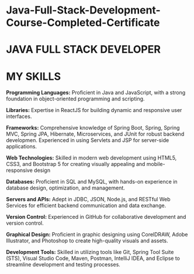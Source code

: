 # Java-Full-Stack-Development-Course-Completed-Certificate

# JAVA FULL STACK DEVELOPER

# **MY SKILLS**

**Programming Languages:**
Proficient in Java and JavaScript, with a strong foundation in object-oriented programming and scripting.

**Libraries:**
Expertise in ReactJS for building dynamic and responsive user interfaces.

**Frameworks:**
Comprehensive knowledge of Spring Boot, Spring, Spring MVC, Spring JPA, Hibernate, Microservices, and JUnit for robust backend developmen. Experienced in using Servlets and JSP for server-side applications.

**Web Technologies:**
Skilled in modern web development using HTML5, CSS3, and Bootstrap 5 for creating visually appealing and mobile-responsive design

**Databases:**
Proficient in SQL and MySQL, with hands-on experience in database design, optimization, and management.

**Servers and APIs:**
Adept in JDBC, JSON, Node.js, and RESTful Web Services for efficient backend communication and data exchange.

**Version Control:**
Experienced in GitHub for collaborative development and version control.

**Graphical Design:**
Proficient in graphic designing using CorelDRAW, Adobe Illustrator, and Photoshop to create high-quality visuals and assets.

**Development Tools:**
Skilled in utilizing tools like Git, Spring Tool Suite (STS), Visual Studio Code, Maven, Postman, IntelliJ IDEA, and Eclipse to streamline development and testing processes.
